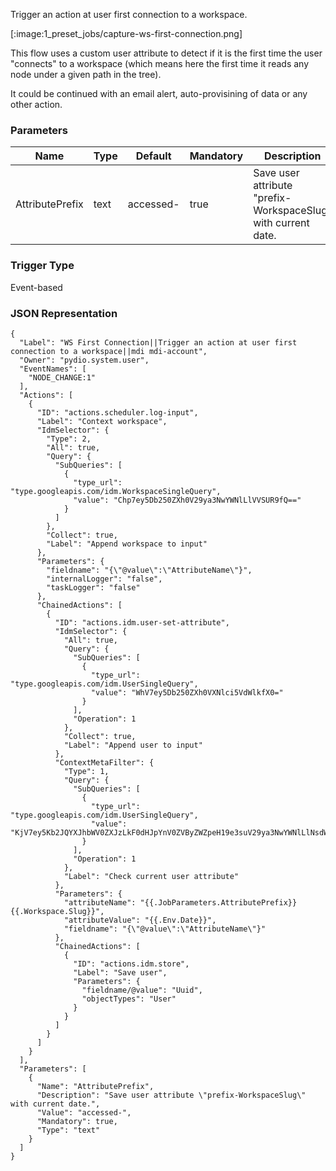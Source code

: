 
Trigger an action at user first connection to a workspace.

[:image:1_preset_jobs/capture-ws-first-connection.png]

This flow uses a custom user attribute to detect if it is the first time the user "connects" to a workspace (which means here the first
time it reads any node under a given path in the tree). 

It could be continued with an email alert, auto-provisining of data or any other action.

### Parameters

|Name|Type|Default|Mandatory|Description|
|----|----|-------|---------|-----------|
|AttributePrefix|text|accessed-|true|Save user attribute "prefix-WorkspaceSlug" with current date.|



### Trigger Type
Event-based

### JSON Representation

```
{
  "Label": "WS First Connection||Trigger an action at user first connection to a workspace||mdi mdi-account",
  "Owner": "pydio.system.user",
  "EventNames": [
    "NODE_CHANGE:1"
  ],
  "Actions": [
    {
      "ID": "actions.scheduler.log-input",
      "Label": "Context workspace",
      "IdmSelector": {
        "Type": 2,
        "All": true,
        "Query": {
          "SubQueries": [
            {
              "type_url": "type.googleapis.com/idm.WorkspaceSingleQuery",
              "value": "Chp7ey5Db250ZXh0V29ya3NwYWNlLlVVSUR9fQ=="
            }
          ]
        },
        "Collect": true,
        "Label": "Append workspace to input"
      },
      "Parameters": {
        "fieldname": "{\"@value\":\"AttributeName\"}",
        "internalLogger": "false",
        "taskLogger": "false"
      },
      "ChainedActions": [
        {
          "ID": "actions.idm.user-set-attribute",
          "IdmSelector": {
            "All": true,
            "Query": {
              "SubQueries": [
                {
                  "type_url": "type.googleapis.com/idm.UserSingleQuery",
                  "value": "WhV7ey5Db250ZXh0VXNlci5VdWlkfX0="
                }
              ],
              "Operation": 1
            },
            "Collect": true,
            "Label": "Append user to input"
          },
          "ContextMetaFilter": {
            "Type": 1,
            "Query": {
              "SubQueries": [
                {
                  "type_url": "type.googleapis.com/idm.UserSingleQuery",
                  "value": "KjV7ey5Kb2JQYXJhbWV0ZXJzLkF0dHJpYnV0ZVByZWZpeH19e3suV29ya3NwYWNlLlNsdWd9fTgBUAE="
                }
              ],
              "Operation": 1
            },
            "Label": "Check current user attribute"
          },
          "Parameters": {
            "attributeName": "{{.JobParameters.AttributePrefix}}{{.Workspace.Slug}}",
            "attributeValue": "{{.Env.Date}}",
            "fieldname": "{\"@value\":\"AttributeName\"}"
          },
          "ChainedActions": [
            {
              "ID": "actions.idm.store",
              "Label": "Save user",
              "Parameters": {
                "fieldname/@value": "Uuid",
                "objectTypes": "User"
              }
            }
          ]
        }
      ]
    }
  ],
  "Parameters": [
    {
      "Name": "AttributePrefix",
      "Description": "Save user attribute \"prefix-WorkspaceSlug\" with current date.",
      "Value": "accessed-",
      "Mandatory": true,
      "Type": "text"
    }
  ]
}
```
